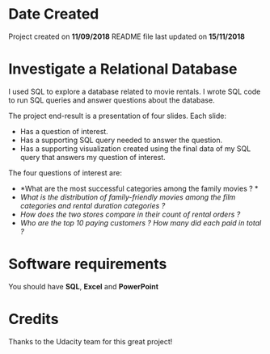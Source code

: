 # Date Created
Project created on **11/09/2018**
README file last updated on **15/11/2018**

# Investigate a Relational Database
I used SQL to explore a database related to movie rentals. I wrote SQL code to run SQL queries and answer questions about the database.

The project end-result is a presentation of four slides. Each slide:
* Has a question of interest.
* Has a supporting SQL query needed to answer the question.
* Has a supporting visualization created using the final data of my SQL query that answers my question of interest.

The four questions of interest are:
* *What are the most successful categories among the family movies ? *
* *What is the distribution of family-friendly movies among the film categories and rental duration categories ?*
* *How does the two stores compare in their count of rental orders ?*
* *Who are the top 10 paying customers ? How many did each paid in total ?*

# Software requirements
You should have **SQL**, **Excel** and **PowerPoint**

# Credits
Thanks to the Udacity team for this great project!

